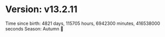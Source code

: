 # Version: v13.2.11
Time since birth: 4821 days, 115705 hours, 6942300 minutes, 416538000 seconds
Season: Autumn 🍁
